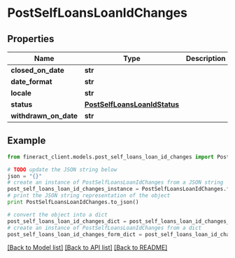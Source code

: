 # PostSelfLoansLoanIdChanges


## Properties

Name | Type | Description | Notes
------------ | ------------- | ------------- | -------------
**closed_on_date** | **str** |  | [optional] 
**date_format** | **str** |  | [optional] 
**locale** | **str** |  | [optional] 
**status** | [**PostSelfLoansLoanIdStatus**](PostSelfLoansLoanIdStatus.md) |  | [optional] 
**withdrawn_on_date** | **str** |  | [optional] 

## Example

```python
from fineract_client.models.post_self_loans_loan_id_changes import PostSelfLoansLoanIdChanges

# TODO update the JSON string below
json = "{}"
# create an instance of PostSelfLoansLoanIdChanges from a JSON string
post_self_loans_loan_id_changes_instance = PostSelfLoansLoanIdChanges.from_json(json)
# print the JSON string representation of the object
print PostSelfLoansLoanIdChanges.to_json()

# convert the object into a dict
post_self_loans_loan_id_changes_dict = post_self_loans_loan_id_changes_instance.to_dict()
# create an instance of PostSelfLoansLoanIdChanges from a dict
post_self_loans_loan_id_changes_form_dict = post_self_loans_loan_id_changes.from_dict(post_self_loans_loan_id_changes_dict)
```
[[Back to Model list]](../README.md#documentation-for-models) [[Back to API list]](../README.md#documentation-for-api-endpoints) [[Back to README]](../README.md)


